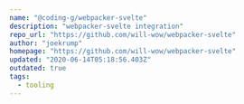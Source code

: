 ```yaml
---
name: "@coding-g/webpacker-svelte"
description: "webpacker-svelte integration"
repo_url: "https://github.com/will-wow/webpacker-svelte"
author: "joekrump"
homepage: "https://github.com/will-wow/webpacker-svelte"
updated: "2020-06-14T05:18:56.403Z"
outdated: true
tags: 
  - tooling
---
```

